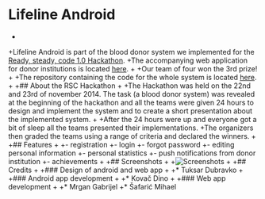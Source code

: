# Lifeline Android
+
+Lifeline Android is part of the blood donor system we implemented for the [Ready, steady, code 1.0 Hackathon](http://rsc.foi.hr).
+The accompanying web application for donor institutions is located [here](http://lifeline.code.sexy/).
+
+Our team of four won the 3rd prize!
+
+The repository containing the code for the whole system is located [here](https://github.com/foivz/RSC-Wrecking-Ball).
+
+## About the RSC Hackathon
+
+The Hackathon was held on the 22nd and 23rd of november 2014. The task (a blood donor system) was revealed at the beginning of the hackathon and all the teams were given 24 hours to design and implement the system and to create a short presentation about the implemented system.
+
+After the 24 hours were up and everyone got a bit of sleep all the teams presented their implementations.
+The organizers then graded the teams using a range of criteria and declared the winners.
+
+## Features
+
+- registration
+- login
+- forgot password
+- editing personal information
+- personal statistics
+- push notifications from donor institution
+- achievements
+
+## Screenshots
+
+![Screenshots](https://raw.githubusercontent.com/reisub/Lifeline-Android/master/screenshots.png)
+
+## Credits
+
+### Design of android and web app
+
+* Tuksar Dubravko
+
+### Android app development
+
+* Kovač Dino
+
+### Web app development
+
+* Mrgan Gabrijel
+* Šafarić Mihael

